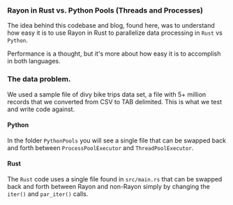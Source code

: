 ### Rayon in Rust vs. Python Pools (Threads and Processes)

The idea behind this codebase and blog, found here,
was to understand how easy it is to use Rayon in Rust to parallelize data processing
in `Rust` vs `Python`.

Performance is a thought, but it's more about how easy it is to 
accomplish in both languages.

### The data problem.
We used a sample file of divy bike trips data set, a file with 5+ million records
that we converted from CSV to TAB delimited. This is what we test and write
code against.

#### Python
In the folder `PythonPools` you will see a single file that 
can be swapped back and forth between `ProcessPoolExecutor` and 
`ThreadPoolExecutor`.

#### Rust
The `Rust` code uses a single file found in `src/main.rs` that can be swapped
back and forth between Rayon and non-Rayon simply by changing
the `iter()` and `par_iter()` calls.

